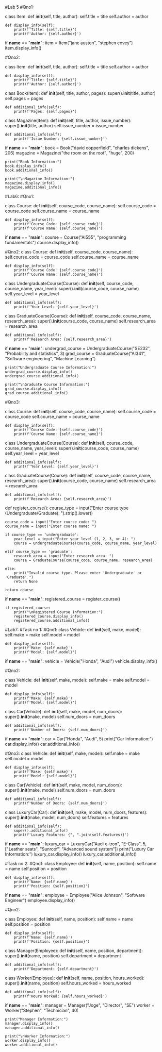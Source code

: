 #Lab 5
#Qno1:


class Item:
    def __init__(self, title, author):
        self.title = title
        self.author = author

    def display_info(self):
        print(f'Title: {self.title}')
        print(f'Author: {self.author}')

if __name__ == "__main__":
    item = Item("jane austen", "stephen covey")
    item.display_info()

#Qno2:

class Item:
    def __init__(self, title, author):
        self.title = title
        self.author = author

    def display_info(self):
        print(f'Title: {self.title}')
        print(f'Author: {self.author}')


class Book(Item):
    def __init__(self, title, author, pages):
        super().__init__(title, author)
        self.pages = pages

    def additional_info(self):
        print(f'Pages: {self.pages}')


class Magazine(Item):
    def __init__(self, title, author, issue_number):
        super().__init__(title, author)
        self.issue_number = issue_number

    def additional_info(self):
        print(f'Issue Number: {self.issue_number}')

if __name__ == "__main__":
    book = Book("david copperfield", "charles dickens", 206)
    magazine = Magazine("the room on the roof", "huge", 200)

    print("Book Information:")
    book.display_info()
    book.additional_info()

    print("\nMagazine Information:")
    magazine.display_info()
    magazine.additional_info()



#Lab6:
#Qno1:

class Course:
    def __init__(self, course_code, course_name):
        self.course_code = course_code
        self.course_name = course_name

    def display_info(self):
        print(f'Course Code: {self.course_code}')
        print(f'Course Name: {self.course_name}')
if __name__ == "__main__":
    course = Course("AI555", "programming fundamentals")
    course.display_info()

#Qno2:
class Course:
    def __init__(self, course_code, course_name):
        self.course_code = course_code
        self.course_name = course_name

    def display_info(self):
        print(f'Course Code: {self.course_code}')
        print(f'Course Name: {self.course_name}')


class UndergraduateCourse(Course):
    def __init__(self, course_code, course_name, year_level):
        super().__init__(course_code, course_name)
        self.year_level = year_level

    def additional_info(self):
        print(f'Year Level: {self.year_level}')


class GraduateCourse(Course):
    def __init__(self, course_code, course_name, research_area):
        super().__init__(course_code, course_name)
        self.research_area = research_area

    def additional_info(self):
        print(f'Research Area: {self.research_area}')

if __name__ == "__main__":
    undergrad_course = UndergraduateCourse("SE232", "Probability and statistics", 3)
    grad_course = GraduateCourse("AI341", "Software engineering", "Machine Learning")

    print("Undergraduate Course Information:")
    undergrad_course.display_info()
    undergrad_course.additional_info()

    print("\nGraduate Course Information:")
    grad_course.display_info()
    grad_course.additional_info()



#Qno3:

class Course:
    def __init__(self, course_code, course_name):
        self.course_code = course_code
        self.course_name = course_name

    def display_info(self):
        print(f'Course Code: {self.course_code}')
        print(f'Course Name: {self.course_name}')


class UndergraduateCourse(Course):
    def __init__(self, course_code, course_name, year_level):
        super().__init__(course_code, course_name)
        self.year_level = year_level

    def additional_info(self):
        print(f'Year Level: {self.year_level}')


class GraduateCourse(Course):
    def __init__(self, course_code, course_name, research_area):
        super().__init__(course_code, course_name)
        self.research_area = research_area

    def additional_info(self):
        print(f'Research Area: {self.research_area}')


def register_course():
    course_type = input("Enter course type (Undergraduate/Graduate): ").strip().lower()
    
    course_code = input("Enter course code: ")
    course_name = input("Enter course name: ")

    if course_type == 'undergraduate':
        year_level = input("Enter year level (1, 2, 3, or 4): ")
        course = UndergraduateCourse(course_code, course_name, year_level)
    
    elif course_type == 'graduate':
        research_area = input("Enter research area: ")
        course = GraduateCourse(course_code, course_name, research_area)
    
    else:
        print("Invalid course type. Please enter 'Undergraduate' or 'Graduate'.")
        return None

    return course

if __name__ == "__main__":
    registered_course = register_course()
    
    if registered_course:
        print("\nRegistered Course Information:")
        registered_course.display_info()
        registered_course.additional_info()





#Lab7:
#Task no 1:
#Qno1:
class Vehicle:
    def __init__(self, make, model):
        self.make = make
        self.model = model

    def display_info(self):
        print(f'Make: {self.make}')
        print(f'Model: {self.model}')
if __name__ == "__main__":
    vehicle = Vehicle("Honda", "Audi")
    vehicle.display_info()

#Qno2:


class Vehicle:
    def __init__(self, make, model):
        self.make = make
        self.model = model

    def display_info(self):
        print(f'Make: {self.make}')
        print(f'Model: {self.model}')


class Car(Vehicle):
    def __init__(self, make, model, num_doors):
        super().__init__(make, model)
        self.num_doors = num_doors

    def additional_info(self):
        print(f'Number of Doors: {self.num_doors}')

if __name__ == "__main__":
    car = Car("Honda", "Audi", 5)
    print("Car Information:")
    car.display_info()
    car.additional_info()

#Qno3:
class Vehicle:
    def __init__(self, make, model):
        self.make = make
        self.model = model

    def display_info(self):
        print(f'Make: {self.make}')
        print(f'Model: {self.model}')


class Car(Vehicle):
    def __init__(self, make, model, num_doors):
        super().__init__(make, model)
        self.num_doors = num_doors

    def additional_info(self):
        print(f'Number of Doors: {self.num_doors}')


class LuxuryCar(Car):
    def __init__(self, make, model, num_doors, features):
        super().__init__(make, model, num_doors)
        self.features = features

    def additional_info(self):
        super().additional_info()  
        print(f'Luxury Features: {", ".join(self.features)}')

if __name__ == "__main__":
    luxury_car = LuxuryCar("Audi e-tron", "E-Class", 5, ["Leather seats", "Sunroof", "Advanced sound system"])
    print("Luxury Car Information:")
    luxury_car.display_info()
    luxury_car.additional_info()

#Task no 2:
#Qno1:
class Employee:
    def __init__(self, name, position):
        self.name = name
        self.position = position

    def display_info(self):
        print(f'Name: {self.name}')
        print(f'Position: {self.position}')


if __name__ == "__main__":
    employee = Employee("Alice Johnson", "Software Engineer")
    employee.display_info()

#Qno2:

class Employee:
    def __init__(self, name, position):
        self.name = name
        self.position = position

    def display_info(self):
        print(f'Name: {self.name}')
        print(f'Position: {self.position}')


class Manager(Employee):
    def __init__(self, name, position, department):
        super().__init__(name, position)
        self.department = department

    def additional_info(self):
        print(f'Department: {self.department}')


class Worker(Employee):
    def __init__(self, name, position, hours_worked):
        super().__init__(name, position)
        self.hours_worked = hours_worked

    def additional_info(self):
        print(f'Hours Worked: {self.hours_worked}')

if __name__ == "__main__":
    manager = Manager("Joge", "Director", "SE")
    worker = Worker("Stephen", "Technician", 40)

    print("Manager Information:")
    manager.display_info()
    manager.additional_info()

    print("\nWorker Information:")
    worker.display_info()
    worker.additional_info()


